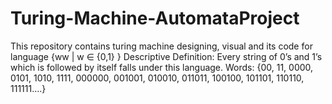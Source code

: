# Turing-Machine-AutomataProject
This repository contains turing machine designing, visual and its code for language {ww | w ∈ {0,1} }
Descriptive Definition:
Every string of 0’s and 1’s which is followed by itself falls under this language.
Words: {00, 11, 0000, 0101, 1010, 1111, 000000, 001001, 010010, 011011, 100100, 101101, 110110, 111111….}
